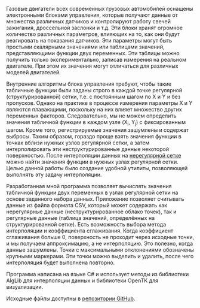 Газовые двигатели всех современных грузовых автомобилей оснащены электронными блоками управления, которые получают данные от множества различных датчиков и контролируют работу свечей зажигания, дроссельной заслонки и т.д. Эти блоки хранят огромное количество различных параметров, влияющих на то, как они будут реагировать на показания датчиков. Эти параметры могут быть простыми скалярными значениями или таблицами значений, представляющими функции двух переменных. Эти таблицы можно получить только экспериментально, записав измерения на реальном двигателе. При этом их значения могут отличаться для различных моделей двигателей.

Внутренние алгоритмы блока управления требуют, чтобы такие табличные функции были заданы строго в каждой точке регулярной (структурированной) сетки, т.е. с постоянным шагом по X и Y и без пропусков. Однако на практике в процессе измерения параметры X и Y являются плавающими, поскольку на них влияет множество других переменных факторов. Следовательно, мы не можем определить значения табличной функции в каждом узле (X<sub>i</sub>, Y<sub>j</sub>) с фиксированным шагом. Кроме того, регистрируемые значения зашумлены и содержат выбросы. Таким образом, гораздо проще взять значения функции в точках вблизи нужных узлов регулярной сетки, а затем интерполировать эти неструктурированные данные некоторой поверхностью. После интерполяции данных на [нерегулярной сетке](https://ru.wikipedia.org/wiki/Неструктурированная_сетка/) можно найти значения функции в нужных узлах регулярной сетки. Целью данной работы было создание удобной утилиты, позволяющей выполнять эту задачу интерполяции.

Разработанная мной программа позволяет вычислять значения табличной функции двух переменных в узлах регулярной сетки на основе заданного набора данных. Приложение позволяет считывать данные из файла формата CSV, который может содержать как нерегулярные данные (неструктурированное облако точек), так и регулярные данные (таблица значений, определённых на структурированной сетке). Есть возможность выбора метода интерполяции и коэффициента сглаживания. Когда коэффициент сглаживания больше 0, поверхность не проходит через исходные точки, и мы получаем аппроксимацию, а не интерполяцию. Это полезно, когда данные зашумлены. Точки с максимальными отклонениями обозначены крупными маркерами. Эти точки можно выделить и удалить, после чего интерполяция будет выполнена повторно.

Программа написана на языке C# и использует методы из библиотеки AlgLib для интерполяции данных и библиотеки OpenTK для визуализации.

Исходные файлы доступны в [репозитории GitHub](https://github.com/asmekhov84/IGI/).
